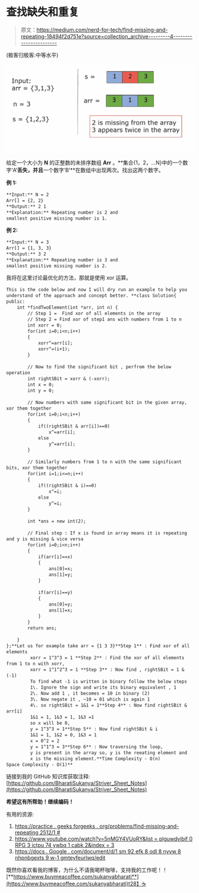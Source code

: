 # 查找缺失和重复

> 原文：<https://medium.com/nerd-for-tech/find-missing-and-repeating-18494f2d751e?source=collection_archive---------4----------------------->

(极客归极客:中等水平)

![](img/06437526e19098f0ba6061f5236d0e9d.png)

给定一个大小为 **N** 的正整数的未排序数组 **Arr** 。**集合{1，2，…N}中的一个数字‘A’**丢失，并且**一个数字‘B’**在数组中出现两次。找出这两个数字。

**例 1:**

```
**Input:** N = 2
Arr[] = {2, 2}
**Output:** 2 1
**Explanation:** Repeating number is 2 and 
smallest positive missing number is 1.
```

**例 2:**

```
**Input:** N = 3
Arr[] = {1, 3, 3}
**Output:** 3 2
**Explanation:** Repeating number is 3 and 
smallest positive missing number is 2.
```

我将在这里讨论最优化的方法，那就是使用 xor 运算。

```
This is the code below and now I will dry run an example to help you understand of the approach and concept better. **class Solution{
public:
    int *findTwoElement(int *arr, int n) {
        // Step 1 =  Find xor of all elements in the array 
        // Step 2 = Find xor of step1 ans with numbers from 1 to n 
        int xorr = 0;
        for(int i=0;i<n;i++)
        {
            xorr^=arr[i];
            xorr^=(i+1);
        }

        // Now to find the significant bit , perfrom the below operation 
        int rightSBit = xorr & (-xorr);
        int x = 0;
        int y = 0;

        // Now numbers with same significant bit in the given array, xor them together 
        for(int i=0;i<n;i++)
        {
            if((rightSBit & arr[i])==0)
                x^=arr[i];
            else
                y^=arr[i];
        }

        // Similarly numbers from 1 to n with the same significant bits, xor them together 
        for(int i=1;i<=n;i++)
        {
            if((rightSBit & i)==0)
                x^=i;
            else
                y^=i;
        }

        int *ans = new int(2);

        // Final step : If x is found in array means it is repeating and y is missing & vice versa 
        for(int i=0;i<n;i++)
        {
            if(arr[i]==x)
            {
                ans[0]=x;
                ans[1]=y;
            }

            if(arr[i]==y)
            {
                ans[0]=y;
                ans[1]=x;
            }
        }
        return ans;

    }
};**Let us for example take arr = {1 3 3}**Step 1** : Find xor of all elements 
         xorr = 1^3^3 = 1 **Step 2** : Find the xor of all elements from 1 to n with xorr,
         xorr = 1^1^2^3 = 1 **Step 3** : Now find , rightSBit = 1 & (-1)
         To find what -1 is written in binary follow the below steps 
         1\. Ignore the sign and write its binary equivalent , 1
         2\. Now add 1 , it becomes = 10 in binary (2)
         3\. Now negate it , ~10 = 01 which is again 1
         4\. so rightSBit = 1&1 = 1**Step 4** : Now find rightSBit & arr[i]
         1&1 = 1, 1&3 = 1, 1&3 =1
         so x will be 0, 
         y = 1^3^3 = 1**Step 5** : Now find rightSBit & i
         1&1 = 1, 1&2 = 0, 1&3 = 1
         x = 0^2 = 2
         y = 1^1^3 = 3**Step 6** : Now traversing the loop, 
         y is present in the array so, y is the reeating element and 
         x is the missing element.**Time Complexity - O(n)
Space Complexity - O(1)**
```

链接到我的 GitHub 知识库获取注释:[https://github.com/BharatiSukanya/Striver_Sheet_Notes](https://github.com/BharatiSukanya/Striver_Sheet_Notes)

**希望这有所帮助！继续编码！**

有用的资源:

1.  [https://practice . geeks forgeeks . org/problems/find-missing-and-repeating 2512/1 #](https://practice.geeksforgeeks.org/problems/find-missing-and-repeating2512/1#)
2.  [https://www.youtube.com/watch?v=5nMGY4VUoRY&list = plguwdvibif 0 RPG 3 ictpu 74 ywbq 1 cabk 2&index = 3](https://www.youtube.com/watch?v=5nMGY4VUoRY&list=PLgUwDviBIf0rPG3Ictpu74YWBQ1CaBkm2&index=3)
3.  [https://docs . Google . com/document/d/1 sm 92 efk 8 odl 8 nyvw 8 nhpnbgexts 9 w-1 gmteyfeurlwq/edit](https://docs.google.com/document/d/1SM92efk8oDl8nyVw8NHPnbGexTS9W-1gmTEYfEurLWQ/edit)

既然你喜欢看我的博客，为什么不请我喝杯咖啡，支持我的工作呢！！[**https://www.buymeacoffee.com/sukanyabharati**](https://www.buymeacoffee.com/sukanyabharati)t28】☕